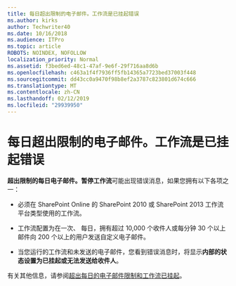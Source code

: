 ```yaml
---
title: 每日超出限制的电子邮件。工作流是已挂起错误
ms.author: kirks
author: Techwriter40
ms.date: 10/16/2018
ms.audience: ITPro
ms.topic: article
ROBOTS: NOINDEX, NOFOLLOW
localization_priority: Normal
ms.assetid: f3bed6ed-48c1-47af-9e6f-29f716aa8d6b
ms.openlocfilehash: c463a1f4f7936ff5fb14365a7723bed37003f448
ms.sourcegitcommit: dd43cc0a9470f98b8ef2a3787c823801d674c666
ms.translationtype: MT
ms.contentlocale: zh-CN
ms.lasthandoff: 02/12/2019
ms.locfileid: "29939950"
---
```

# <a name="daily-email-limit-exceeded-workflow-is-suspended-error"></a>每日超出限制的电子邮件。工作流是已挂起错误

 **超出限制的每日电子邮件。暂停工作流**可能出现错误消息，如果您拥有以下各项之一： 
  
- 必须在 SharePoint Online 的 SharePoint 2010 或 SharePoint 2013 工作流平台类型使用的工作流。
    
- 工作流配置为在一次、 每日，拥有超过 10,000 个收件人或每分钟 30 个以上邮件向 200 个以上的用户发送自定义电子邮件。
    
- 当您运行的工作流和未发送的电子邮件，您看到错误消息时，将显示**内部的状态设置为已挂起或无法发送给收件人**。 
    
有关其他信息，请参阅[超出每日的电子邮件限制和工作流已挂起](https://go.microsoft.com/fwlink/?Linkid=2031137)。
  
